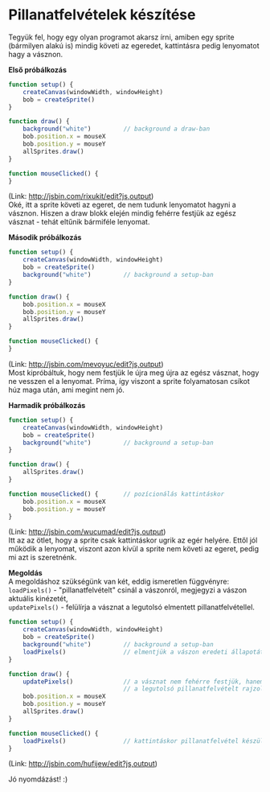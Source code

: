 # Pillanatfelvételek készítése

Tegyük fel, hogy egy olyan programot akarsz írni, amiben egy sprite (bármilyen alakú is) mindig követi az egeredet, kattintásra pedig lenyomatot hagy a vásznon.  

__Első próbálkozás__  
```JavaScript
function setup() {
    createCanvas(windowWidth, windowHeight)
    bob = createSprite()
}

function draw() {
    background("white")         // background a draw-ban
    bob.position.x = mouseX
    bob.position.y = mouseY
    allSprites.draw()
}

function mouseClicked() {
}
``` 
(Link: http://jsbin.com/rixukit/edit?js,output)  
Oké, itt a sprite követi az egeret, de nem tudunk lenyomatot hagyni a vásznon. Hiszen a draw blokk elején mindig fehérre festjük az egész vásznat - tehát eltűnik bármiféle lenyomat.    

__Második próbálkozás__  
```JavaScript
function setup() {
    createCanvas(windowWidth, windowHeight)
    bob = createSprite()
    background("white")         // background a setup-ban
}

function draw() {
    bob.position.x = mouseX
    bob.position.y = mouseY
    allSprites.draw()
}

function mouseClicked() {
}
``` 
(Link: http://jsbin.com/mevoyuc/edit?js,output)  
Most kipróbáltuk, hogy nem festjük le újra meg újra az egész vásznat, hogy ne vesszen el a lenyomat. Príma, így viszont a sprite folyamatosan csíkot húz maga után, ami megint nem jó.  

__Harmadik próbálkozás__  
```JavaScript
function setup() {
    createCanvas(windowWidth, windowHeight)
    bob = createSprite()
    background("white")         // background a setup-ban
}

function draw() {
    allSprites.draw()
}

function mouseClicked() {       // pozícionálás kattintáskor
    bob.position.x = mouseX
    bob.position.y = mouseY
}
``` 
(Link: http://jsbin.com/wucumad/edit?js,output)  
Itt az az ötlet, hogy a sprite csak kattintáskor ugrik az egér helyére. Ettől jól működik a lenyomat, viszont azon kívül a sprite nem követi az egeret, pedig mi azt is szeretnénk.  

__Megoldás__  
A megoldáshoz szükségünk van két, eddig ismeretlen függvényre:  
`loadPixels()` - "pillanatfelvételt" csinál a vászonról, megjegyzi a vászon aktuális kinézetét,  
`updatePixels()` - felülírja a vásznat a legutolsó elmentett pillanatfelvétellel.  

```JavaScript
function setup() {
    createCanvas(windowWidth, windowHeight)
    bob = createSprite()
    background("white")         // background a setup-ban
    loadPixels()                // elmentjük a vászon eredeti állapotát
}

function draw() {
    updatePixels()              // a vásznat nem fehérre festjük, hanem
                                // a legutolsó pillanatfelvételt rajzoljuk rá
    bob.position.x = mouseX
    bob.position.y = mouseY
    allSprites.draw()
}

function mouseClicked() {
    loadPixels()                // kattintáskor pillanatfelvétel készül a vászonról
}
```
(Link: http://jsbin.com/hufijew/edit?js,output)  

Jó nyomdázást! :)  
